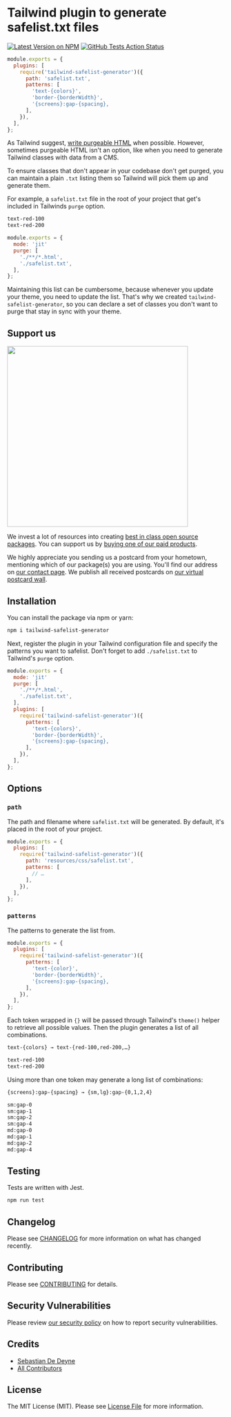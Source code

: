 # Tailwind plugin to generate safelist.txt files

[![Latest Version on NPM](https://img.shields.io/npm/v/tailwind-safelist-generator.svg?style=flat-square)](https://npmjs.com/package/tailwind-safelist-generator)
[![GitHub Tests Action Status](https://img.shields.io/github/workflow/status/spatie/tailwind-safelist-generator/run-tests?label=tests)](https://github.com/spatie/tailwind-safelist-generator/actions?query=workflow%3Arun-tests+branch%3Amain)

```js
module.exports = {
  plugins: [
    require('tailwind-safelist-generator')({
      path: 'safelist.txt',
      patterns: [
        'text-{colors}',
        'border-{borderWidth}',
        '{screens}:gap-{spacing},
      ],
    }),
  ],
};
```

As Tailwind suggest, [write purgeable HTML](https://tailwindcss.com/docs/optimizing-for-production#writing-purgeable-html) when possible. However, sometimes purgeable HTML isn't an option, like when you need to generate Tailwind classes with data from a CMS.

To ensure classes that don't appear in your codebase don't get purged, you can maintain a plain `.txt` listing them so Tailwind will pick them up and generate them.

For example, a `safelist.txt` file in the root of your project that get's included in Tailwinds `purge` option.

```txt
text-red-100
text-red-200
```

```js
module.exports = {
  mode: 'jit'
  purge: [
    './**/*.html',
    './safelist.txt',
  ],
};
```

Maintaining this list can be cumbersome, because whenever you update your theme, you need to update the list. That's why we created `tailwind-safelist-generator`, so you can declare a set of classes you don't want to purge that stay in sync with your theme.

## Support us

[<img src="https://github-ads.s3.eu-central-1.amazonaws.com/tailwind-safelist-generator.jpg?t=1" width="419px" />](https://spatie.be/github-ad-click/tailwind-safelist-generator)

We invest a lot of resources into creating [best in class open source packages](https://spatie.be/open-source). You can support us by [buying one of our paid products](https://spatie.be/open-source/support-us).

We highly appreciate you sending us a postcard from your hometown, mentioning which of our package(s) you are using. You'll find our address on [our contact page](https://spatie.be/about-us). We publish all received postcards on [our virtual postcard wall](https://spatie.be/open-source/postcards).

## Installation

You can install the package via npm or yarn:

```bash
npm i tailwind-safelist-generator
```

Next, register the plugin in your Tailwind configuration file and specify the patterns you want to safelist. Don't forget to add `./safelist.txt` to Tailwind's `purge` option.

```js
module.exports = {
  mode: 'jit'
  purge: [
    './**/*.html',
    './safelist.txt',
  ],
  plugins: [
    require('tailwind-safelist-generator')({
      patterns: [
        'text-{colors}',
        'border-{borderWidth}',
        '{screens}:gap-{spacing},
      ],
    }),
  ],
};
```

## Options

### `path`

The path and filename where `safelist.txt` will be generated. By default, it's placed in the root of your project.

```js
module.exports = {
  plugins: [
    require('tailwind-safelist-generator')({
      path: 'resources/css/safelist.txt',
      patterns: [
        // …
      ],
    }),
  ],
};
```

### `patterns`

The patterns to generate the list from.

```js
module.exports = {
  plugins: [
    require('tailwind-safelist-generator')({
      patterns: [
        'text-{color}',
        'border-{borderWidth}',
        '{screens}:gap-{spacing},
      ],
    }),
  ],
};
```

Each token wrapped in `{}` will be passed through Tailwind's `theme()` helper to retrieve all possible values. Then the plugin generates a list of all combinations.

```txt
text-{colors} → text-{red-100,red-200,…}

text-red-100
text-red-200
```

Using more than one token may generate a long list of combinations:

```txt
{screens}:gap-{spacing} → {sm,lg}:gap-{0,1,2,4}

sm:gap-0
sm:gap-1
sm:gap-2
sm:gap-4
md:gap-0
md:gap-1
md:gap-2
md:gap-4
```

## Testing

Tests are written with Jest.

```bash
npm run test
```

## Changelog

Please see [CHANGELOG](CHANGELOG.md) for more information on what has changed recently.

## Contributing

Please see [CONTRIBUTING](.github/CONTRIBUTING.md) for details.

## Security Vulnerabilities

Please review [our security policy](../../security/policy) on how to report security vulnerabilities.

## Credits

- [Sebastian De Deyne](https://github.com/sebastiandedeyne)
- [All Contributors](../../contributors)

## License

The MIT License (MIT). Please see [License File](LICENSE.md) for more information.
